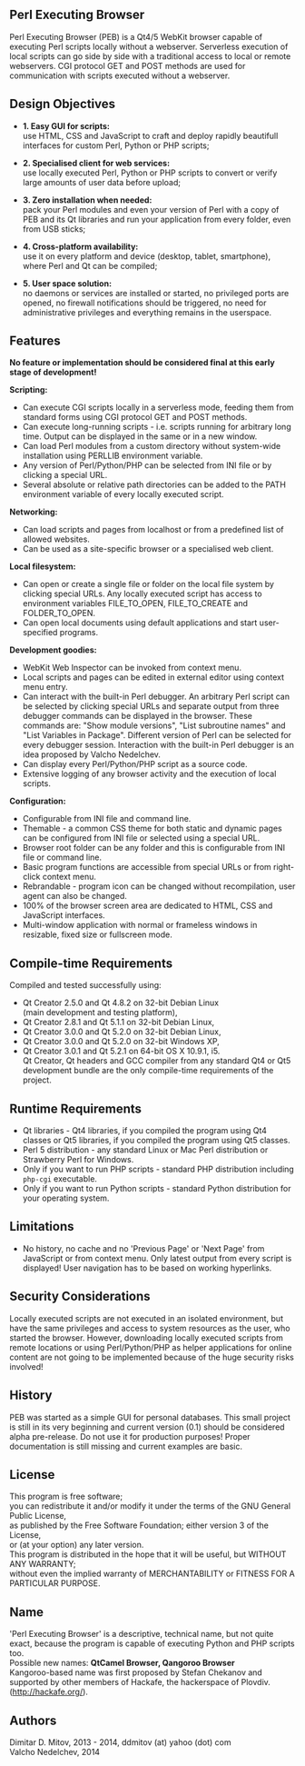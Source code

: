   
Perl Executing Browser  
----------------------------------------------------------------------------------------
  
Perl Executing Browser (PEB) is a Qt4/5 WebKit browser capable of executing Perl scripts locally without a webserver. Serverless execution of local scripts can go side by side with a traditional access to local or remote webservers. CGI protocol GET and POST methods are used for communication with scripts executed without a webserver.  
  
## Design Objectives
  
* **1. Easy GUI for scripts:**  
    use HTML, CSS and JavaScript to craft and deploy rapidly beautifull interfaces for custom Perl, Python or PHP scripts;  

* **2. Specialised client for web services:**  
    use locally executed Perl, Python or PHP scripts to convert or verify large amounts of user data before upload;  

* **3. Zero installation when needed:**  
    pack your Perl modules and even your version of Perl with a copy of PEB and its Qt libraries and run your application from every folder, even from USB sticks;  

* **4. Cross-platform availability:**  
    use it on every platform and device (desktop, tablet, smartphone), where Perl and Qt can be compiled;  

* **5. User space solution:**  
    no daemons or services are installed or started, no privileged ports are opened, no firewall notifications should be triggered, no need for administrative privileges and everything remains in the userspace.  
  
## Features
  
**No feature or implementation should be considered final at this early stage of development!**
  
**Scripting:**  
* Can execute CGI scripts locally in a serverless mode, feeding them from standard forms using CGI protocol GET and POST methods.  
* Can execute long-running scripts - i.e. scripts running for arbitrary long time. Output can be displayed in the same or in a new window.  
* Can load Perl modules from a custom directory without system-wide installation using PERLLIB environment variable.  
* Any version of Perl/Python/PHP can be selected from INI file or by clicking a special URL.  
* Several absolute or relative path directories can be added to the PATH environment variable of every locally executed script.  
  
**Networking:**  
* Can load scripts and pages from localhost or from a predefined list of allowed websites.  
* Can be used as a site-specific browser or a specialised web client.  
  
**Local filesystem:**  
* Can open or create a single file or folder on the local file system by clicking special URLs. Any locally executed script has access to environment variables FILE_TO_OPEN, FILE_TO_CREATE and FOLDER_TO_OPEN.  
* Can open local documents using default applications and start user-specified programs.  
  
**Development goodies:**  
* WebKit Web Inspector can be invoked from context menu.  
* Local scripts and pages can be edited in external editor using context menu entry.  
* Can interact with the built-in Perl debugger. An arbitrary Perl script can be selected by clicking special URLs and separate output from three debugger commands can be displayed in the browser. These commands are: "Show module versions", "List subroutine names" and "List Variables in Package". Different version of Perl can be selected for every debugger session. Interaction with the built-in Perl debugger is an idea proposed by Valcho Nedelchev.  
* Can display every Perl/Python/PHP script as a source code.  
* Extensive logging of any browser activity and the execution of local scripts.  
  
**Configuration:**  
* Configurable from INI file and command line.  
* Themable - a common CSS theme for both static and dynamic pages can be configured from INI file or selected using a special URL.  
* Browser root folder can be any folder and this is configurable from INI file or command line.  
* Basic program functions are accessible from special URLs or from right-click context menu.  
* Rebrandable - program icon can be changed without recompilation, user agent can also be changed.  
* 100% of the browser screen area are dedicated to HTML, CSS and JavaScript interfaces.  
* Multi-window application with normal or frameless windows in resizable, fixed size or fullscreen mode.  
  
## Compile-time Requirements
  
Compiled and tested successfully using:  
* Qt Creator 2.5.0 and Qt 4.8.2 on 32-bit Debian Linux  
(main development and testing platform),  
* Qt Creator 2.8.1 and Qt 5.1.1 on 32-bit Debian Linux,  
* Qt Creator 3.0.0 and Qt 5.2.0 on 32-bit Debian Linux,  
* Qt Creator 3.0.0 and Qt 5.2.0 on 32-bit Windows XP,  
* Qt Creator 3.0.1 and Qt 5.2.1 on 64-bit OS X 10.9.1, i5.  
Qt Creator, Qt headers and GCC compiler from any standard Qt4 or Qt5 development bundle are the only compile-time requirements of the project.  
  
## Runtime Requirements
  
* Qt libraries - Qt4 libraries, if you compiled the program using Qt4 classes or Qt5 libraries, if you compiled the program using Qt5 classes.  
* Perl 5 distribution - any standard Linux or Mac Perl distribution or Strawberry Perl for Windows.  
* Only if you want to run PHP scripts - standard PHP distribution including ```php-cgi``` executable.  
* Only if you want to run Python scripts - standard Python distribution for your operating system.  
  
## Limitations
  
* No history, no cache and no 'Previous Page' or 'Next Page' from JavaScript or from context menu. Only latest output from every script is displayed! User navigation has to be based on working hyperlinks.  
  
## Security Considerations
  
Locally executed scripts are not executed in an isolated environment, but have the same privileges and access to system resources as the user, who started the browser. However, downloading locally executed scripts from remote locations or using Perl/Python/PHP as helper applications for online content are not going to be implemented because of the huge security risks involved!  
  
## History
  
PEB was started as a simple GUI for personal databases. This small project is still in its very beginning and current version (0.1) should be considered alpha pre-release. Do not use it for production purposes! Proper documentation is still missing and current examples are basic.  
  
## License
  
This program is free software;  
you can redistribute it and/or modify it under the terms of the GNU General Public License,  
as published by the Free Software Foundation; either version 3 of the License,  
or (at your option) any later version.  
This program is distributed in the hope that it will be useful, but WITHOUT ANY WARRANTY;  
without even the implied warranty of MERCHANTABILITY or FITNESS FOR A PARTICULAR PURPOSE.  
  
## Name
  
'Perl Executing Browser' is a descriptive, technical name, but not quite exact, because the program is capable of executing Python and PHP scripts too.  
Possible new names: **QtCamel Browser, Qangoroo Browser**  
Kangoroo-based name was first proposed by Stefan Chekanov and supported by other members of Hackafe, the hackerspace of Plovdiv. (http://hackafe.org/).  
  
## Authors
  
Dimitar D. Mitov, 2013 - 2014, ddmitov (at) yahoo (dot) com  
Valcho Nedelchev, 2014  
  